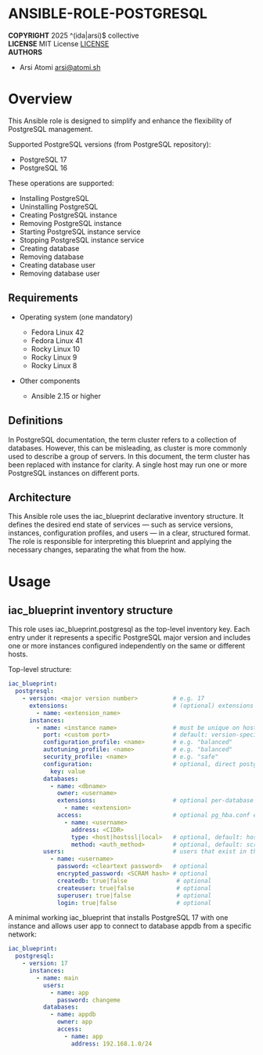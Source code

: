 ANSIBLE-ROLE-POSTGRESQL
=======================
**COPYRIGHT** 2025 ^(ida|arsi)$ collective  
**LICENSE** MIT License [LICENSE]()  
**AUTHORS**
- Arsi Atomi <arsi@atomi.sh>  

Overview
========

This Ansible role is designed to simplify and enhance the flexibility of PostgreSQL management.

Supported PostgreSQL versions (from PostgreSQL repository):
- PostgreSQL 17
- PostgreSQL 16

These operations are supported:
- Installing PostgreSQL
- Uninstalling PostgreSQL
- Creating PostgreSQL instance
- Removing PostgreSQL instance
- Starting PostgreSQL instance service
- Stopping PostgreSQL instance service
- Creating database
- Removing database
- Creating database user
- Removing database user

Requirements
------------

- Operating system (one mandatory)
  - Fedora Linux 42
  - Fedora Linux 41
  - Rocky Linux 10
  - Rocky Linux 9
  - Rocky Linux 8

- Other components
  - Ansible 2.15 or higher

Definitions
-----------

In PostgreSQL documentation, the term cluster refers to a collection of databases. However, this can be 
misleading, as cluster is more commonly used to describe a group of servers. In this document, the term 
cluster has been replaced with instance for clarity. A single host may run one or more PostgreSQL 
instances on different ports.

Architecture
------------

This Ansible role uses the iac_blueprint declarative inventory structure. It defines the desired end 
state of services — such as service versions, instances, configuration profiles, and users — in a clear, 
structured format. The role is responsible for interpreting this blueprint and applying the necessary 
changes, separating the what from the how.

Usage
=====

iac_blueprint inventory structure
---------------------------------

This role uses iac_blueprint.postgresql as the top-level inventory key. Each entry under it represents 
a specific PostgreSQL major version and includes one or more instances configured independently on the 
same or different hosts.

Top-level structure:

```yaml
iac_blueprint:
  postgresql:
    - version: <major version number>          # e.g. 17
      extensions:                              # (optional) extensions installed at package level
        - name: <extension_name>
      instances:
        - name: <instance name>                # must be unique on host
          port: <custom port>                  # default: version-specific PostgreSQL default
          configuration_profile: <name>        # e.g. "balanced"
          autotuning_profile: <name>           # e.g. "balanced"
          security_profile: <name>             # e.g. "safe"
          configuration:                       # optional, direct postgresql.conf overrides
            key: value
          databases:
            - name: <dbname>
              owner: <username>
              extensions:                      # optional per-database extensions (CREATE EXTENSION)
                - name: <extension>
              access:                          # optional pg_hba.conf entries for this database
                - name: <username>
                  address: <CIDR>
                  type: <host|hostssl|local>   # optional, default: host
                  method: <auth_method>        # optional, default: scram-sha-256
          users:                               # users that exist in this instance
            - name: <username>
              password: <cleartext password>   # optional
              encrypted_password: <SCRAM hash> # optional
              createdb: true|false              # optional
              createuser: true|false            # optional
              superuser: true|false             # optional
              login: true|false                 # optional
```

A minimal working iac_blueprint that installs PostgreSQL 17 with one instance and allows user app to 
connect to database appdb from a specific network:

```yaml
iac_blueprint:
  postgresql:
    - version: 17
      instances:
        - name: main
          users:
            - name: app
              password: changeme
          databases:
            - name: appdb
              owner: app
              access:
                - name: app
                  address: 192.168.1.0/24
```
